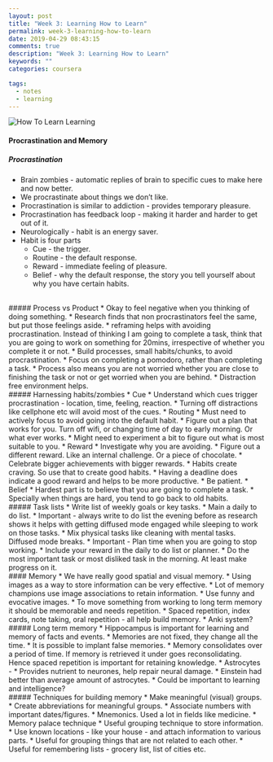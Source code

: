 ```yaml
---
layout: post
title: "Week 3: Learning How to Learn"
permalink: week-3-learning-how-to-learn
date: 2019-04-29 08:43:15
comments: true
description: "Week 3: Learning How to Learn"
keywords: ""
categories: coursera

tags:
  - notes
  - learning
---
```


![How To Learn Learning](/images/how-to-learn-learning.png)


#### Procrastination and Memory

##### Procrastination
* Brain zombies - automatic replies of brain to specific cues to make here and now better.
* We procrastinate about things we don’t like.
* Procrastination is similar to addiction - provides temporary pleasure.
* Procrastination has feedback loop - making it harder and harder to get out of it.
* Neurologically - habit is an energy saver.
* Habit is four parts
  * Cue - the trigger.
  * Routine - the default response.
  * Reward - immediate feeling of pleasure.
  * Belief - why the default response, the story you tell yourself about why you have certain habits.

<br/>
##### Process vs Product
* Okay to feel negative when you thinking of doing something.
* Research finds that non procrastinators feel the same, but put those feelings aside.
* reframing helps with avoiding procrastination. Instead of thinking I am going to complete a task, think that you are going to work on something for 20mins, irrespective of whether you complete it or not.
* Build processes, small habits/chunks, to avoid procrastination.
* Focus on completing a pomodoro, rather than completing a task.
* Process also means you are not worried whether you are close to finishing the task or not or get worried when you are behind.
* Distraction free environment helps.

<br/>
##### Harnessing habits/zombies
* Cue
  * Understand which cues trigger procrastination - location, time, feeling, reaction.
  * Turning off distractions like cellphone etc will avoid most of the cues.
* Routing
  * Must need to actively focus to avoid going into the default habit.
  * Figure out a plan that works for you. Turn off wifi, or changing time of day to early morning. Or what ever works.
  * Might need to experiment a bit to figure out what is most suitable to you.
* Reward
  * Investigate why you are avoiding.
  * Figure out a different reward. Like an internal challenge. Or a piece of chocolate.
  * Celebrate bigger achievements with bigger rewards.
  * Habits create craving. So use that to create good habits.
  * Having a deadline does indicate a good reward and helps to be more productive.
  * Be patient.
* Belief
  * Hardest part is to believe that you are going to complete a task.
  * Specially when things are hard, you tend to go back to old habits.

<br/>
##### Task lists
* Write list of weekly goals or key tasks.
* Main a daily to do list.
* Important - always write to do list the evening before as research shows it helps with getting diffused mode engaged while sleeping to work on those tasks.
* Mix physical tasks like cleaning with mental tasks. Diffused mode breaks.
* Important - Plan time when you are going to stop working.
* Include your reward in the daily to do list or planner.
* Do the most important task or most disliked task in the morning. At least make progress on it.

<br/>
#### Memory
* We have really good spatial and visual memory.
* Using images as a way to store information can be very effective.
  * Lot of memory champions use image associations to retain information.
  * Use funny and evocative images.
* To move something from working to long term memory it should be memorable and needs repetition.
* Spaced repetition, index cards, note taking, oral repetition - all help build memory.
  * Anki system?

<br/>
##### Long term memory
* Hippocampus is important for learning and memory of facts and events.
* Memories are not fixed, they change all the time.
* It is possible to implant false memories.
* Memory consolidates over a period of time. If memory is retrieved it under goes reconsolidating. Hence spaced repetition is important for retaining knowledge.
* Astrocytes -
  * Provides nutrient to neurones, help repair neural damage.
  * Einstein had better than average amount of astrocytes.
  * Could be important to learning and intelligence?

<br/>
##### Techniques for building memory
* Make meaningful (visual) groups.
* Create abbreviations for meaningful groups.
* Associate numbers with important dates/figures.
* Mnemonics. Used a lot in fields like medicine.
* Memory palace technique
  * Useful grouping technique to store information.
  * Use known locations - like your house - and attach information to various parts.
  * Useful for grouping things that are not related to each other.
  * Useful for remembering lists - grocery list, list of cities etc.
